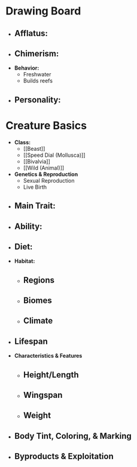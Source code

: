 # Drawing Board
- **Afflatus:**
	- 
- **Chimerism:**
	- 
- **Behavior:**
	- Freshwater
	- Builds reefs
- **Personality:**
	- 
# Creature Basics
- **Class:**
	- [[Beast]]
	- [[Speed Dial (Mollusca)]]
	- [[Bivalvia]]
	- [[Wild (Animal)]]
- **Genetics & Reproduction**
	- Sexual Reproduction
	- Live Birth
- **Main Trait:**
	- 
- **Ability:**
	- 
- **Diet:**
	- 
- **Habitat:**
	- Regions
		- 
	- Biomes
		- 
	- Climate
		- 
- **Lifespan**
	- 
- **Characteristics & Features**
	- Height/Length
		- 
	- Wingspan
		- 
	- Weight
		- 
- **Body Tint, Coloring, & Marking**
	- 
- **Byproducts & Exploitation**
	- 